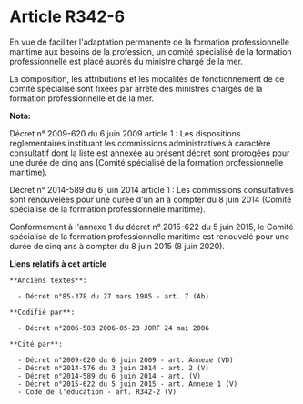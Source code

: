 # Article R342-6

En vue de faciliter l'adaptation permanente de la formation professionnelle maritime aux besoins de la profession, un comité
spécialisé de la formation professionnelle est placé auprès du ministre chargé de la mer.

La composition, les attributions et les modalités de fonctionnement de ce comité spécialisé sont fixées par arrêté des
ministres chargés de la formation professionnelle et de la mer.

**Nota:**

Décret n° 2009-620 du 6 juin 2009 article 1 : Les dispositions réglementaires instituant les commissions administratives à
caractère consultatif dont la liste est annexée au présent décret sont prorogées pour une durée de cinq ans (Comité
spécialisé de la formation professionnelle maritime).

Décret n° 2014-589 du 6 juin 2014 article 1 : Les commissions consultatives sont renouvelées pour une durée d'un an à compter
du 8 juin 2014 (Comité spécialisé de la formation professionnelle maritime).

Conformément à l'annexe 1 du décret n° 2015-622 du 5 juin 2015, le Comité spécialisé de la formation professionnelle maritime
est renouvelé pour une durée de cinq ans à compter du 8 juin 2015 (8 juin 2020).

**Liens relatifs à cet article**

	**Anciens textes**:

	  - Décret n°85-378 du 27 mars 1985 - art. 7 (Ab)

	**Codifié par**:

	  - Décret n°2006-583 2006-05-23 JORF 24 mai 2006

	**Cité par**:

	  - Décret n°2009-620 du 6 juin 2009 - art. Annexe (VD)
	  - Décret n°2014-576 du 3 juin 2014 - art. 2 (V)
	  - Décret n°2014-589 du 6 juin 2014 - art. (V)
	  - Décret n°2015-622 du 5 juin 2015 - art. Annexe 1 (V)
	  - Code de l'éducation - art. R342-2 (V)
